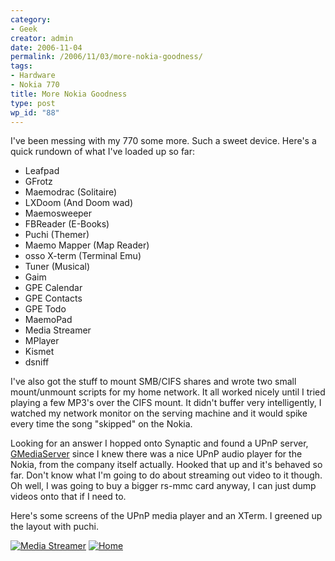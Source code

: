 ```yaml
---
category:
- Geek
creator: admin
date: 2006-11-04
permalink: /2006/11/03/more-nokia-goodness/
tags:
- Hardware
- Nokia 770
title: More Nokia Goodness
type: post
wp_id: "88"
---
```


I've been messing with my 770 some more.  Such a sweet device.  Here's a quick rundown of what I've loaded up so far:

- Leafpad
- GFrotz
- Maemodrac (Solitaire)
- LXDoom (And Doom wad)
- Maemosweeper
- FBReader (E-Books)
- Puchi (Themer)
- Maemo Mapper (Map Reader)
- osso X-term (Terminal Emu)
- Tuner (Musical)
- Gaim
- GPE Calendar
- GPE Contacts
- GPE Todo
- MaemoPad
- Media Streamer
- MPlayer
- Kismet
- dsniff

I've also got the stuff to mount SMB/CIFS shares and wrote two small mount/unmount scripts for my home network.  It all worked nicely until I tried playing a few MP3's over the CIFS mount. It didn't buffer very intelligently, I watched my network monitor on the serving machine and it would spike every time the song "skipped" on the Nokia.

Looking for an answer I hopped onto Synaptic and found a UPnP server, [GMediaServer](http://www.gnu.org/software/gmediaserver/) since I knew there was a nice UPnP audio player for the Nokia, from the company itself actually.  Hooked that up and it's behaved so far.  Don't know what I'm going to do about streaming out video to it though.  Oh well, I was going to buy a bigger rs-mmc card anyway, I can just dump videos onto that if I need to.

Here's some screens of the UPnP media player and an XTerm.  I greened up the layout with puchi.

[![Media Streamer](https://static.velvetcache.org/pages/2006/11/03/more-nokia-goodness/screenshot00.png)](https://static.velvetcache.org/pages/2006/11/03/more-nokia-goodness/screenshot00.png)
[![Home](https://static.velvetcache.org/pages/2006/11/03/more-nokia-goodness/screenshot01.png)](https://static.velvetcache.org/pages/2006/11/03/more-nokia-goodness/screenshot01.png)
